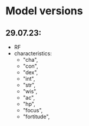 # Model versions

## 29.07.23:

- RF
- characteristics:
  - "cha",
  - "con",
  - "dex",
  - "int",
  - "str",
  - "wis",
  - "ac",
  - "hp",
  - "focus",
  - "fortitude",